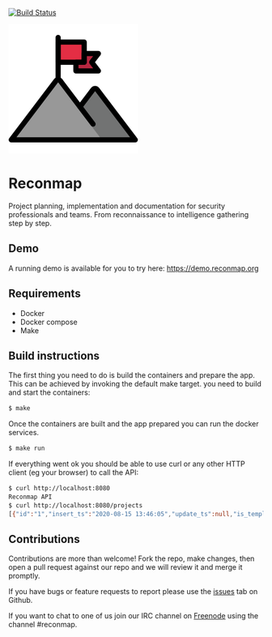 
[![Build Status](https://travis-ci.org/reconmap/api-backend.svg?branch=master)](https://travis-ci.org/reconmap/api-backend)

![images/iconfinder_success_2799200.png](images/iconfinder_success_2799200.png)

# Reconmap

Project planning, implementation and documentation for security professionals and teams. From reconnaissance to intelligence gathering step by step.

## Demo

A running demo is available for you to try here: https://demo.reconmap.org

## Requirements

- Docker
- Docker compose
- Make

## Build instructions

The first thing you need to do is build the containers and prepare the app. This can be achieved by invoking the default make target.
you need to build and start the containers:

```sh
$ make
```

Once the containers are built and the app prepared you can run the docker services.

```sh
$ make run
```

If everything went ok you should be able to use curl or any other HTTP client (eg your browser) to call the API:

```sh
$ curl http://localhost:8080
Reconmap API
$ curl http://localhost:8080/projects
[{"id":"1","insert_ts":"2020-08-15 13:46:05","update_ts":null,"is_template":"0","name":"Web server pentest project","description":"Test project to show pentest tasks and reports"}]
```

## Contributions

Contributions are more than welcome! Fork the repo, make changes, then open a pull request against our repo and we will review it and merge it promptly.

If you have bugs or feature requests to report please use the [issues](https://github.com/reconmap/application/issues) tab on Github.

If you want to chat to one of us join our IRC channel on [Freenode](https://webchat.freenode.net/) using the channel #reconmap.

